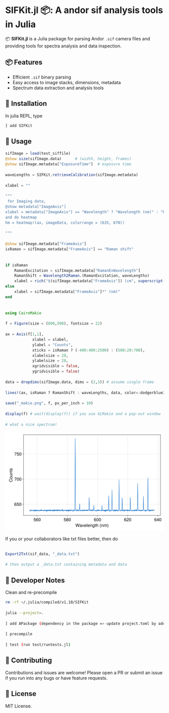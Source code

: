 # SIFKit.jl 📦: A andor sif analysis tools in Julia





📦 **SIFKit.jl** is a Julia package for parsing Andor `.sif` camera files and providing tools for spectra analysis and data inspection.

## 📦 Features

- Efficient `.sif` binary parsing
- Easy access to image stacks, dimensions, metadata
- Spectrum data extraction and analysis tools

## 🧪 Installation

In julia REPL, type

```julia REPL
] add SIFKit
```
## 🚀 Usage

```julia
sifImage = load(test_siffile)
@show size(sifImage.data)      # (width, height, frames)
@show sifImage.metadata["ExposureTime"]  # exposure time

waveLengths = SIFKit.retrieveCalibration(sifImage.metadata)

xlabel = ""

"""
 for Imaging data,
@show metadata["ImageAxis"]
xlabel = metadata["ImageAxis"] == "Wavelength" ? "Wavelength (nm)" : "Pixels"
and do heatmap
hm = heatmap!(ax, imageData, colorrange = (635, 670))

"""

@show sifImage.metadata["FrameAxis"]
isRaman = sifImage.metadata["FrameAxis"] == "Raman shift"


if isRaman
    RamanExcitation = sifImage.metadata["RamanExWavelength"]
    RamanShift = Wavelength2Raman.(RamanExcitation, waveLengths)
    xlabel = rich("$(sifImage.metadata["FrameAxis"]) (cm", superscript("-1"), ")")
else
    xlabel = sifImage.metadata["FrameAxis"]*" (nm)"
end
    

using CairoMakie

f = Figure(size = (800,500), fontsize = 22)
    
ax = Axis(f[1,1], 
            xlabel = xlabel,
            ylabel = "Counts",
            xticks = isRaman ? (-400:400:2500) : (500:20:700),
            xlabelsize = 28,
            ylabelsize = 28,
            xgridvisible = false,
            ygridvisible = false)

data = dropdims(sifImage.data, dims = (2,3)) # assume single frame

lines!(ax, isRaman ? RamanShift : waveLengths, data, color=:dodgerblue3, label="Frame 1")

save("_makie.png", f, px_per_inch = 10)

display(f) # wait(display(f)) if you use GLMakie and a pop-out window

# what a nice spectrum!
```
<img src="./test/neon_rows_138to150_after_x_calibration_3_makie.png" alt="Description" width="750"/>

If you or your collaborators like txt files better, then do

```julia

Export2Txt(sif_data, "_data.txt")

# then output a _data.txt containing metadata and data

```

## 🔧 Developer Notes


Clean and re-precompile

```bash
rm -rf ~/.julia/compiled/v1.10/SIFKit

julia --project=.

] add APackage (dependency in the package => update project.toml by adding APackage)

] precompile 

] test (run test/runtests.jl)
```

## 🤝 Contributing
Contributions and issues are welcome! Please open a PR or submit an issue if you run into any bugs or have feature requests.

## 📜 License
MIT License. 

